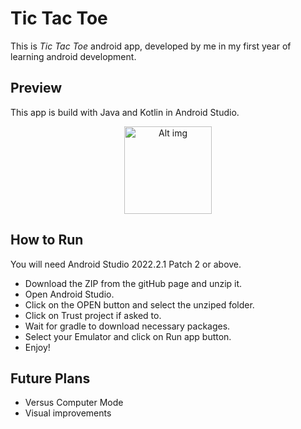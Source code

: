 # Tic Tac Toe

This is *Tic Tac Toe* android app, developed by me in my first year of learning android development. 

## Preview
This app is build with Java and Kotlin in Android Studio. 

<!-- ![Alt text](./Screenshot%202023-08-10%20202915.jpg) -->
<!-- HTML -->
<div align="center" >
<img src="./previe" alt="Alt img" width="140" >
</div>

## How to Run

You will need Android Studio 2022.2.1 Patch 2 or above.

- Download the ZIP from the gitHub page and unzip it.
- Open Android Studio.
- Click on the OPEN button and select the unziped folder.
- Click on Trust project if asked to.
- Wait for gradle to download necessary packages.
- Select your Emulator and click on Run app button.
- Enjoy!

## Future Plans

- Versus Computer Mode
- Visual improvements

